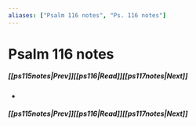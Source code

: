 ```yaml
---
aliases: ["Psalm 116 notes", "Ps. 116 notes"]
---
```

# Psalm 116 notes
##### <span class=arrow-left></span>[[ps115notes|Prev]]<span class=navigation-separator></span>[[ps116|Read]]<span class=navigation-separator></span>[[ps117notes|Next]]<span class=arrow-right></span>
- 
##### <span class=arrow-left></span>[[ps115notes|Prev]]<span class=navigation-separator></span>[[ps116|Read]]<span class=navigation-separator></span>[[ps117notes|Next]]<span class=arrow-right></span>